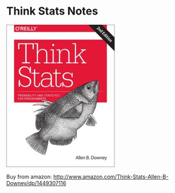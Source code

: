 Think Stats Notes
================

![BOOK Cover](thinkstats2cover.jpg?raw=true "Optional Title")

Buy from amazon: http://www.amazon.com/Think-Stats-Allen-B-Downey/dp/1449307116
